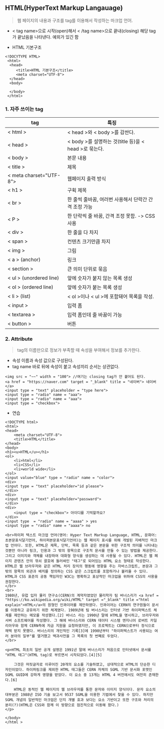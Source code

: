 ## HTML(HyperText Markup Langauage)
> 웹 페이지의 내용과 구조를 tag를 이용해서 작성하는 마크업 언어.

- < tag name>으로 시작(open)해서 < /tag name>으로 끝내(closing) 해당 tag가 끝났음을 나타낸다. 예외가 있긴 함

- HTML 기본구조
```
<!DOCYTYPE HTML>
 <html>
  <head>
     <title>HTML 기본구조</title>
     <meta charset="UTF-8">
  </head>
  <body>
   
  </body>
 </html>
```
### 1. 자주 쓰이는 tag

| tag  | 특징 |
|------|-----|
| < html > | < head >와 < body >를 감싼다. 
| < head > | < body >를 설명하는 것(title 등)을 < head >로 묶는다.
| < body > | 본문 내용
| < title > | 제목
| < meta charset="UTF-8"> | 웹페이지 출력 방식
| < h1 > | 구획 제목
| < br > | 한 줄씩 줄바꿈, 여러번 사용해서 단락간 간격 조정 가능
| < P >  | 한 단락씩 줄 바꿈, 간격 조정 못함. -> CSS사용
| < div > | 한 줄을 다 차지
| < span > | 컨텐츠 크기만큼 차지
| < img > | 그림
| < a > (anchor) | 링크
| < section > | 큰 의미 단위로 묶음
| < ul > (unordered line) | 앞에 숫자가 붙지 않는 목록 생성
| < ol > (ordered line) | 앞에 숫자가 붙는 목록 생성
| < li > (list) | < ol >이나 < ul >에 포함돼어 목록을 작성.
| < input > | 입력 폼
| < textarea > | 입력 폼인데 줄 바꿈이 가능
| < button > | 버튼

### 2. Attribute
> tag의 이름만으로 정보가 부족할 때 속성을 부여해서 정보를 추가한다.
- 속성 이름과 속성 값으로 구성된다.
- tag name 바로 뒤에 속성이 붙고 속성끼리 순서는 상관없다.
```
<img src = "~~" width = "100"> //여기는 closing tag가 안 붙어도 된다.
<a href = "https://naver.com" target = "_blank" title = "네이버"> 네이버 </a> 
<input type = "text" placeholder = "type here">
<input type = "radio" name = "aaa">
<input type = "radio" name = "aaa">
<input type = "checkbox">
```
- 연습
```
<!DOCTYPE html>
<html>
<head>
    <meta charset="UTF-8">
    <title>HTML</title>
</head>
<body>
<h1><u>HTML</u></h1>
<ol>
    <li>html</li>
    <li>CSS</li>
    <li>world wide</li>
</ol>
<input value="blue" type = "radio" name = "color">
<div>
<input type = "text" placeholder="id please">
</div>
<div>
<input type = "text" placeholder="passward">
</div>
<div>
    <input type = "checkbox"> 아이디를 기억할까요?
</div>
<input type  = "radio" name = "aaaa" > yes
<input type = "radio" name = "aaaa"> no

<br>하이퍼 텍스트 마크업 언어(영어: Hyper Text Markup Language, HTML, 문화어: 초본문표식달기언어, 하이퍼본문표식달기언어)는 웹 페이지 표시를 위해 개발된 지배적인 마크업 언어다. 또한, HTML은 제목, 단락, 목록 등과 같은 본문을 위한 구조적 의미를 나타내는 것뿐만 아니라 링크, 인용과 그 밖의 항목으로 구조적 문서를 만들 수 있는 방법을 제공한다. 그리고 이미지와 객체를 내장하여 대화형 양식을 생성하는 데 사용될 수 있다. HTML은 웹 페이지 콘텐츠 안의 꺾쇠 괄호에 둘러싸인 "태그"로 되어있는 HTML 요소 형태로 작성한다. HTML은 웹 브라우저와 같은 HTML 처리 장치의 행동에 영향을 주는 자바스크립트, 본문과 그 밖의 항목의 외관과 배치를 정의하는 CSS 같은 스크립트를 포함하거나 불러올 수 있다. HTML과 CSS 표준의 공동 책임자인 W3C는 명확하고 표상적인 마크업을 위하여 CSS의 사용을 권장한다.
</br>
<br>
1980년, 유럽 입자 물리 연구소(CERN)의 계약자였었던 물리학자 팀 버너스리가 <a href = "https://ko.wikipedia.org/wiki/HTML" target ="_blank" title ="html explain">HTML</a>의 원형인 인콰이어를 제안하였다. 인콰이어는 CERN의 연구원들이 문서를 이용하고 공유하기 위한 체계였다. 1989년에 팀 버너스리는 인터넷 기반 하이퍼텍스트 체계를 제안하는 메모를 작성했다.[2] 버너스 리는 1990년 말에 HTML을 명시하고, 브라우저와 서버 소프트웨어를 작성했다. 그 해에 버너스리와 CERN 데이터 시스템 엔지니어 로버트 카일리아우와 함께 CERN측에 자금 지원을 요청하였지만, 이 프로젝트는 CERN으로부터 정식으로 채택 받지 못했다. 버너스리의 개인적인 기록[3]에 1990년부터 "하이퍼텍스트가 사용되는 여러 분야의 일부"를 열거했고 백과사전을 그 목록의 첫 번째로 두었다.
</br>

<p>HTML 최초의 일반 공개 설명은 1991년 말에 버너스리가 처음으로 인터넷에서 문서를 "HTML 태그"(HTML tag)로 부르면서 시작되었다.[4][5]

    그것은 머릿글자로 이루어진 20개의 요소를 기술하였고, 상대적으로 HTML의 단순한 디자인이었다. 하이퍼링크를 제외한 HTML 태그들은 CERN 자체의 SGML 기반 문서화 포맷인 SGML GUID에 강하게 영향을 받았다. 이 요소 중 13개는 HTML 4 버전에서도 여전히 존재한다.[6]

    HTML은 동적인 웹 페이지의 웹 브라우저를 통한 문자와 이미지 양식이다. 문자 요소의 대부분은 1988년 ISO 기술 보고서 9537 SGML을 이용한 기법에서 찾을 수 있다. 하지만 SGML 개념의 일반적인 마크업은 단지 개별 효과 보다는 요소 기반이고 또한 구조와 처리의 분리(?)(HTML은 CSS와 함께 이 방향으로 점진적으로 이동해 왔다.)
</p>

</body>
</html >
```

